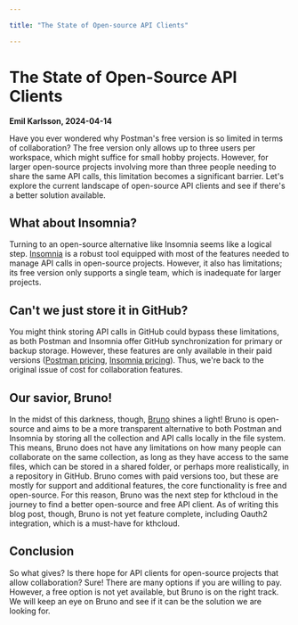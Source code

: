 ```yaml
---

title: "The State of Open-source API Clients"

---
```



# The State of Open-Source API Clients

**Emil Karlsson, 2024-04-14**


Have you ever wondered why Postman's free version is so limited in terms of collaboration? The free version only allows up to three users per workspace, which might suffice for small hobby projects. However, for larger open-source projects involving more than three people needing to share the same API calls, this limitation becomes a significant barrier. Let's explore the current landscape of open-source API clients and see if there's a better solution available.


## What about Insomnia?

Turning to an open-source alternative like Insomnia seems like a logical step. [Insomnia](https://insomnia.rest) is a robust tool equipped with most of the features needed to manage API calls in open-source projects. However, it also has limitations; its free version only supports a single team, which is inadequate for larger projects.


## Can't we just store it in GitHub?

You might think storing API calls in GitHub could bypass these limitations, as both Postman and Insomnia offer GitHub synchronization for primary or backup storage. However, these features are only available in their paid versions ([Postman pricing](https://www.postman.com/pricing/), [Insomnia pricing](https://insomnia.rest/pricing)). Thus, we're back to the original issue of cost for collaboration features.


## Our savior, Bruno!

In the midst of this darkness, though, [Bruno](https://www.usebruno.com) shines a light! Bruno is open-source and aims to be a more transparent alternative to both Postman and Insomnia by storing all the collection and API calls locally in the file system. This means, Bruno does not have any limitations on how many people can collaborate on the same collection, as long as they have access to the same files, which can be stored in a shared folder, or perhaps more realistically, in a repository in GitHub. Bruno comes with paid versions too, but these are mostly for support and additional features, the core functionality is free and open-source. For this reason, Bruno was the next step for kthcloud in the journey to find a better open-source and free API client. As of writing this blog post, though, Bruno is not yet feature complete, including Oauth2 integration, which is a must-have for kthcloud. 


## Conclusion

So what gives? Is there hope for API clients for open-source projects that allow collaboration? Sure! There are many options if you are willing to pay. However, a free option is not yet available, but Bruno is on the right track. We will keep an eye on Bruno and see if it can be the solution we are looking for.

